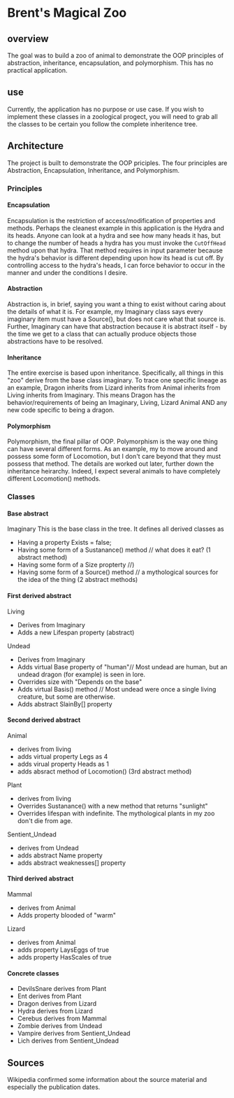 # Brent's Magical Zoo
## overview
The goal was to build a zoo of animal to demonstrate the OOP principles of abstraction, inheritance, encapsulation, and polymorphism. This has no practical application.

## use
Currently, the application has no purpose or use case. If you wish to implement these classes in a zoological progect, you will need to grab all the classes to be certain you follow the complete inheritence tree.

## Architecture
The project is built to demonstrate the OOP priciples. The four principles are Abstraction, Encapsulation, Inheritance, and Polymorphism.

### Principles
#### Encapsulation
Encapsulation is the restriction of access/modification of properties and methods. Perhaps the cleanest example in this application is the Hydra and its heads. Anyone can look at a hydra and see how many heads it has, but to change the number of heads a hydra has you must invoke the `CutOffHead` method upon that hydra. That method requires in input parameter because the hydra's behavior is different depending upon how its head is cut off. By controlling access to the hydra's heads, I can force behavior to occur in the manner and under the conditions I desire.

#### Abstraction
Abstraction is, in brief, saying you want a thing to exist without caring about the details of what it is. For example, my Imaginary class says every imaginary item must have a Source(), but does not care what that source is. Further, Imaginary can have that abstraction because it is abstract itself - by the time we get to a class that can actually produce objects those abstractions have to be resolved.

#### Inheritance
The entire exercise is based upon inheritance. Specifically, all things in this "zoo" derive from the base class imaginary. To trace one specific lineage as an example, Dragon inherits from Lizard inherits from Animal inherits from Living inherits from Imaginary. This means Dragon has the behavior/requirements of being an Imaginary, Living, Lizard Animal AND any new code specific to being a dragon.

#### Polymorphism
Polymorphism, the final pillar of OOP. Polymorphism is the way one thing can have several different forms. As an example, my to move around and possess some form of Locomotion, but I don't care beyond that they must possess that method. The details are worked out later, further down the inheritance heirarchy. Indeed, I expect several animals to have completely different Locomotion() methods.
### Classes
#### Base abstract
Imaginary
This is the base class in the tree. It defines all derived classes as
- Having a property Exists = false;
- Having some form of a Sustanance() method // what does it eat? (1 abstract method)
- Having some form of a Size propterty //)
- Having some form of a Source() method // a mythological sources for the idea of the thing (2 abstract methods)

#### First derived abstract
Living
- Derives from Imaginary
- Adds a new Lifespan property (abstract)

Undead
- Derives from Imaginary
- Adds virtual Base property of "human"// Most undead are human, but an undead dragon (for example) is seen in lore.
- Overrides size with "Depends on the base"
- Adds virtual Basis() method // Most undead were once a single living creature, but some are otherwise.
- Adds abstract SlainBy[] property

#### Second derived abstract
Animal
- derives from living
- adds virtual property Legs as 4
- adds virual property Heads as 1
- adds absract method of Locomotion() (3rd abstract method)

Plant
- derives from living
- Overrides Sustanance() with a new method that returns "sunlight"
- Overrides lifespan with indefinite. The mythological plants in my zoo don't die from age.

Sentient_Undead
- derives from Undead
- adds abstract Name property
- adds abstract weaknesses[] property

#### Third derived abstract
Mammal
- derives from Animal
- Adds property blooded of "warm"

Lizard
- derives from Animal
- adds property LaysEggs of true
- adds property HasScales of true

#### Concrete classes
- DevilsSnare derives from Plant
- Ent derives from Plant
- Dragon derives from Lizard
- Hydra derives from Lizard
- Cerebus derives from Mammal
- Zombie derives from Undead
- Vampire derives from Sentient_Undead
- Lich derives from Sentient_Undead

## Sources
Wikipedia confirmed some information about the source material and especially the publication dates.